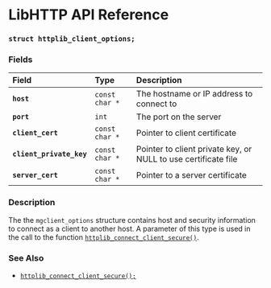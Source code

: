 # LibHTTP API Reference

### `struct httplib_client_options;`

### Fields

| Field | Type | Description |
| :--- | :--- | :--- |
|**`host`**|`const char *`|The hostname or IP address to connect to|
|**`port`**|`int`|The port on the server|
|**`client_cert`**|`const char *`|Pointer to client certificate|
|**`client_private_key`**|`const char *`|Pointer to client private key, or NULL to use certificate file|
|**`server_cert`**|`const char *`|Pointer to a server certificate|

### Description

The the `mgclient_options` structure contains host and security information to connect as a client to another host. A parameter of this type is used in the call to the function [`httplib_connect_client_secure()`](httplib_connect_client_secure.md).

### See Also

* [`httplib_connect_client_secure();`](httplib_connect_client_secure.md)
